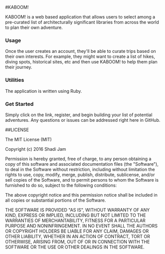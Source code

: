 
#KABOOM!

KABOOM! is a web based application that allows users to select among a pre-curated list of architecturally significant libraries from across the world to plan their own adventure.

### Usage
Once the user creates an account, they'll be able to curate trips based on their own interests. For example, they might want to create a list of hikes, diving spots, historical sites, etc and then use KABOOM! to help them plan their journey.

### Utilities
The application is written using Ruby.

### Get Started

Simply click on the link, register, and begin building your list of potential adventures. Any questions or issues can be addressed right here in GitHub.

##LICENSE

The MIT License (MIT)

Copyright (c) 2016 Shadi Jam

Permission is hereby granted, free of charge, to any person obtaining a copy of this software and associated documentation files (the "Software"), to deal in the Software without restriction, including without limitation the rights to use, copy, modify, merge, publish, distribute, sublicense, and/or sell copies of the Software, and to permit persons to whom the Software is furnished to do so, subject to the following conditions:

The above copyright notice and this permission notice shall be included in all copies or substantial portions of the Software.

THE SOFTWARE IS PROVIDED "AS IS", WITHOUT WARRANTY OF ANY KIND, EXPRESS OR IMPLIED, INCLUDING BUT NOT LIMITED TO THE WARRANTIES OF MERCHANTABILITY, FITNESS FOR A PARTICULAR PURPOSE AND NONINFRINGEMENT. IN NO EVENT SHALL THE AUTHORS OR COPYRIGHT HOLDERS BE LIABLE FOR ANY CLAIM, DAMAGES OR OTHER LIABILITY, WHETHER IN AN ACTION OF CONTRACT, TORT OR OTHERWISE, ARISING FROM, OUT OF OR IN CONNECTION WITH THE SOFTWARE OR THE USE OR OTHER DEALINGS IN THE SOFTWARE.
